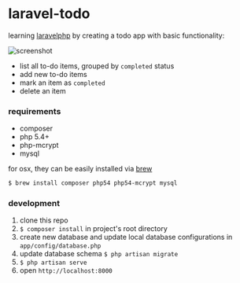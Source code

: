 # laravel-todo

learning [laravelphp](http://laravel.com) by creating a todo app with basic functionality:

![screenshot]()

- list all to-do items, grouped by `completed` status
- add new to-do items
- mark an item as `completed`
- delete an item

### requirements

- composer
- php 5.4+
- php-mcrypt
- mysql

for osx, they can be easily installed via [brew](http://brew.sh)

```sh
$ brew install composer php54 php54-mcrypt mysql
```

### development

1. clone this repo
2. `$ composer install` in project's root directory
3. create new database and update local database configurations in `app/config/database.php`
4. update database schema `$ php artisan migrate`
5. `$ php artisan serve`
6. open `http://localhost:8000`
